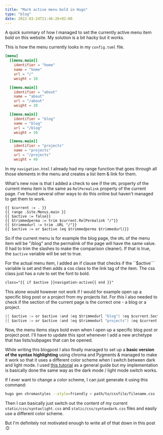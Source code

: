```yaml
---
title: "Mark active menu bold in Hugo"
type: "blog"
date: 2022-03-24T21:46:26+02:00
---
```


A quick summary of how I managed to set the currently active menu item bold on this website. My solution is a bit hacky but it works.
<!--more-->

This is how the menu currently looks in my ```config.toml``` file.

```toml
[menu]
  [[menu.main]]
    identifier = "home"
    name = "home"
    url = "/"
    weight = 10

  [[menu.main]]
    identifier = "about"
    name = "about"
    url = "/about"
    weight = 20

  [[menu.main]]
    identifier = "blog"
    name = "blog"
    url = "/blog"
    weight = 30  

  [[menu.main]]
    identifier = "projects"
    name = "projects"
    url = "/projects"
    weight = 40
```

In my ```navigation.html``` I already had my range function that goes through all those elements in the menu and creates a list item & link for them.

What's new now is that I added a check to see if the ```URL``` property of the current menu item is the same as ```RelPermalink``` property of the current page. I've found several other ways to do this online but haven't managed to get them to work.

```golang
{{ $current := . }}
{{ range .Site.Menus.main }}
{{ $active := false}}
{{ $trimmedperma := trim $current.RelPermalink "/"}}
{{ $trimmedurl := trim .URL "/"}}
{{ $active := or $active (eq $trimmedperma $trimmedurl)}}        
```

So if the current menu is for example the blog page, the ```URL``` of the menu item will be "/blog" and the permalink of the page will have the same value. (I had to trim the slashes to make the comparison cleaner). If that is true, the ```$active``` variable will be set to true.

For the actual menu item, I added an if clause that checks if the ``$active``` variable is set and then adds a css class to the link tag of the item. The css class just has a rule to set the font to bold.

```html
class="{{ if $active }}navigation-active{{ end }}"
```

This alone would however not work if I would for example open up a specific blog post or a project from my projects list. For this I also needed to check if the section of the current page is the correct one - a blog or a project.

```go
{{ $active := or $active (and (eq $trimmedurl "blog") (eq $current.Section "blog")) }}
{{ $active := or $active (and (eq $trimmedurl "projects") (eq $current.Section "projects")) }}
```

Now, the menu items stays bold even when I open up a specific blog post or project post. I'll have to update this spot whenever I add a new archetype that has lists/subpages that can be opened.



While writing this blogpost I also finally managed to set up a **basic version of the syntax highlighting** using chroma and Pygments & managed to make it work so that it uses a different color scheme when I switch between dark and light mode. I used [this tutorial](https://hedy.tilde.cafe/posts/hugo-syntax-highlighting/) as a general guide but my implementation is basically done the same way as the dark mode / light mode switch works.

If I ever want to change a color scheme, I can just generate it using this command:

```bash
hugo gen chromastyles --style=friendly > path/to/cssfile/filename.css
```

Then I can basically just switch out the content of my current ```static/css/syntaxlight.css``` and ```static/css/syntaxdark.css``` files and easily use a different color scheme.

But I'm definitely not motivated enough to write all of that down in this post :D